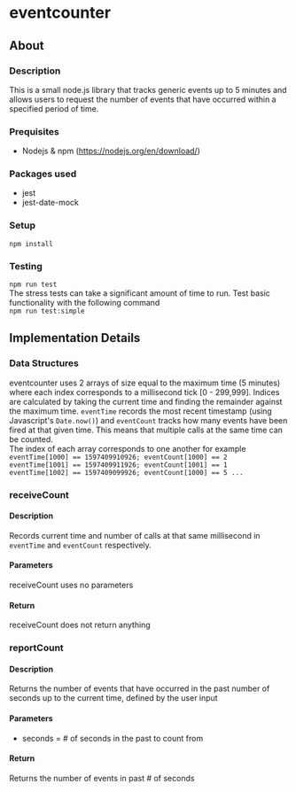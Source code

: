 # eventcounter

## About
### Description
This is a small node.js library that tracks generic events up to 5 minutes and allows users to request the number of events that have occurred within a specified period of time.

### Prequisites
* Nodejs & npm (https://nodejs.org/en/download/)

### Packages used
* jest
* jest-date-mock

### Setup
`npm install`

### Testing
`npm run test`<br/>
The stress tests can take a significant amount of time to run. Test basic functionality with the following command <br/>
`npm run test:simple`

## Implementation Details
### Data Structures
eventcounter uses 2 arrays of size equal to the maximum time (5 minutes) where each index corresponds to a millisecond tick [0 - 299,999]. Indices are calculated by taking the current time and finding the remainder against the maximum time. `eventTime` records the most recent timestamp (using Javascript's `Date.now()`) and `eventCount` tracks how many events have been fired at that given time. This means that multiple calls at the same time can be counted. <br/> 
The index of each array corresponds to one another for example <br/> 
`eventTime[1000] == 1597409910926; eventCount[1000] == 2` <br/>
`eventTime[1001] == 1597409911926; eventCount[1001] == 1 `<br/>
`eventTime[1002] == 1597409099926; eventCount[1000] == 5 ...` <br/> 

### receiveCount
#### Description
Records current time and number of calls at that same millisecond in `eventTime` and `eventCount` respectively.
#### Parameters
receiveCount uses no parameters
#### Return
receiveCount does not return anything

### reportCount
#### Description
Returns the number of events that have occurred in the past number of seconds up to the current time, defined by the user input
#### Parameters
* seconds = # of seconds in the past to count from
#### Return
Returns the number of events in past # of seconds
